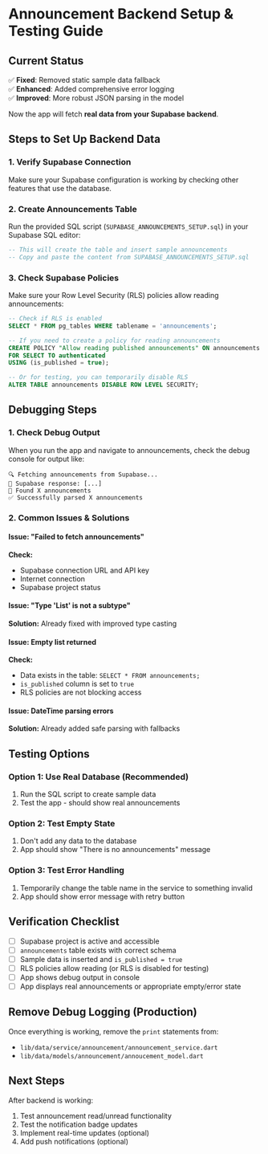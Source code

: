 # Announcement Backend Setup & Testing Guide

## Current Status

✅ **Fixed**: Removed static sample data fallback  
✅ **Enhanced**: Added comprehensive error logging  
✅ **Improved**: More robust JSON parsing in the model

Now the app will fetch **real data from your Supabase backend**.

## Steps to Set Up Backend Data

### 1. Verify Supabase Connection

Make sure your Supabase configuration is working by checking other features that use the database.

### 2. Create Announcements Table

Run the provided SQL script (`SUPABASE_ANNOUNCEMENTS_SETUP.sql`) in your Supabase SQL editor:

```sql
-- This will create the table and insert sample announcements
-- Copy and paste the content from SUPABASE_ANNOUNCEMENTS_SETUP.sql
```

### 3. Check Supabase Policies

Make sure your Row Level Security (RLS) policies allow reading announcements:

```sql
-- Check if RLS is enabled
SELECT * FROM pg_tables WHERE tablename = 'announcements';

-- If you need to create a policy for reading announcements
CREATE POLICY "Allow reading published announcements" ON announcements
FOR SELECT TO authenticated
USING (is_published = true);

-- Or for testing, you can temporarily disable RLS
ALTER TABLE announcements DISABLE ROW LEVEL SECURITY;
```

## Debugging Steps

### 1. Check Debug Output

When you run the app and navigate to announcements, check the debug console for output like:

```
🔍 Fetching announcements from Supabase...
📡 Supabase response: [...]
📝 Found X announcements
✅ Successfully parsed X announcements
```

### 2. Common Issues & Solutions

#### Issue: "Failed to fetch announcements"

**Check:**

- Supabase connection URL and API key
- Internet connection
- Supabase project status

#### Issue: "Type 'List<Dynamic>' is not a subtype"

**Solution:** Already fixed with improved type casting

#### Issue: Empty list returned

**Check:**

- Data exists in the table: `SELECT * FROM announcements;`
- `is_published` column is set to `true`
- RLS policies are not blocking access

#### Issue: DateTime parsing errors

**Solution:** Already added safe parsing with fallbacks

## Testing Options

### Option 1: Use Real Database (Recommended)

1. Run the SQL script to create sample data
2. Test the app - should show real announcements

### Option 2: Test Empty State

1. Don't add any data to the database
2. App should show "There is no announcements" message

### Option 3: Test Error Handling

1. Temporarily change the table name in the service to something invalid
2. App should show error message with retry button

## Verification Checklist

- [ ] Supabase project is active and accessible
- [ ] `announcements` table exists with correct schema
- [ ] Sample data is inserted and `is_published = true`
- [ ] RLS policies allow reading (or RLS is disabled for testing)
- [ ] App shows debug output in console
- [ ] App displays real announcements or appropriate empty/error state

## Remove Debug Logging (Production)

Once everything is working, remove the `print` statements from:

- `lib/data/service/announcement/announcement_service.dart`
- `lib/data/models/announcement/annoucement_model.dart`

## Next Steps

After backend is working:

1. Test announcement read/unread functionality
2. Test the notification badge updates
3. Implement real-time updates (optional)
4. Add push notifications (optional)
